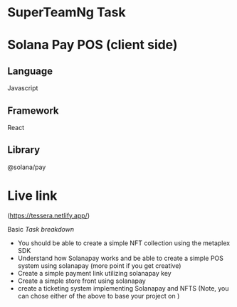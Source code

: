 # SuperTeamNg Task

# Solana Pay POS (client side)

## Language

Javascript

## Framework

React

## Library

@solana/pay

# Live link

(https://tessera.netlify.app/)

Basic
_Task breakdown_

- You should be able to create a simple NFT collection using the metaplex SDK
- Understand how Solanapay works and be able to create a simple POS system using solanapay (more point if you get creative)
- Create a simple payment link utilizing solanapay key
- Create a simple store front using solanapay
- create a ticketing system implementing Solanapay and NFTS
  (Note, you can chose either of the above to base your project on )
